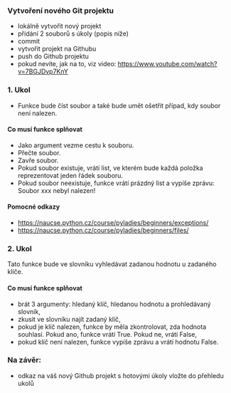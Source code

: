 ### Vytvoření nového Git projektu
- lokálně vytvořit nový projekt
- přidání 2 souborů s úkoly (popis níže)
- commit
- vytvořit projekt na Githubu
- push do Github projektu
- pokud nevíte, jak na to, viz video: https://www.youtube.com/watch?v=7BGJDvp7KnY

### 1. Ukol
- Funkce bude číst soubor a také bude umět ošetřit případ, kdy soubor není nalezen.

#### Co musí funkce splňovat
- Jako argument vezme cestu k souboru.
- Přečte soubor.
- Zavře soubor.
- Pokud soubor existuje, vrátí list, ve kterém bude každá položka reprezentovat jeden řádek souboru.
- Pokud soubor neexistuje, funkce vrátí prázdný list a vypíše zprávu: Soubor xxx nebyl nalezen!

#### Pomocné odkazy
- https://naucse.python.cz/course/pyladies/beginners/exceptions/
- https://naucse.python.cz/course/pyladies/beginners/files/

### 2. Ukol
Tato funkce bude ve slovníku vyhledávat zadanou hodnotu u zadaného klíče. 

#### Co musí funkce splňovat
- brát 3 argumenty: hledaný klíč, hledanou hodnotu a prohledávaný slovník,
- zkusit ve slovníku najít zadaný klíč,
- pokud je klíč nalezen, funkce by měla zkontrolovat, zda hodnota souhlasí. Pokud ano, funkce vrátí True. Pokud ne, vrátí False,
- pokud klíč není nalezen, funkce vypíše zprávu a vrátí hodnotu False.

### Na závěr:
- odkaz na váš nový Github projekt s hotovými úkoly vložte do přehledu ukolů
